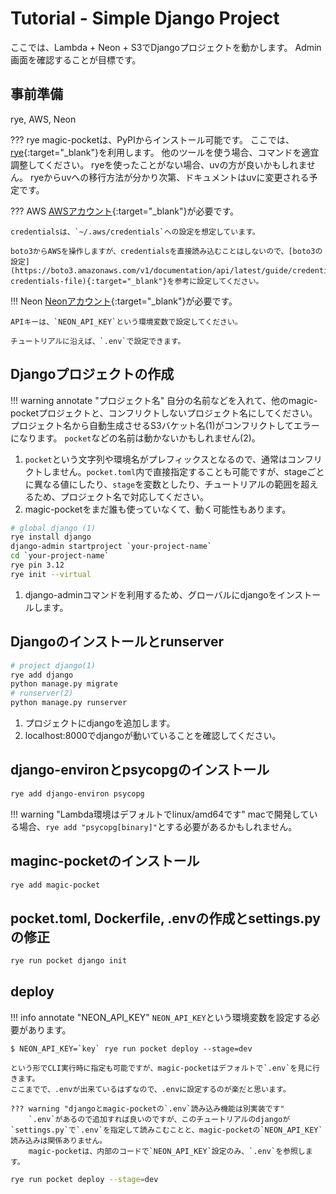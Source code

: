 # Tutorial - Simple Django Project
ここでは、Lambda + Neon + S3でDjangoプロジェクトを動かします。
Admin画面を確認することが目標です。

## 事前準備
rye, AWS, Neon

??? rye
    magic-pocketは、PyPIからインストール可能です。
    ここでは、[rye](https://rye.astral.sh/){:target="_blank"}を利用します。
    他のツールを使う場合、コマンドを適宜調整してください。
    ryeを使ったことがない場合、uvの方が良いかもしれません。
    ryeからuvへの移行方法が分かり次第、ドキュメントはuvに変更される予定です。

??? AWS
    [AWSアカウント](https://aws.amazon.com/){:target="_blank"}が必要です。

    credentialsは、`~/.aws/credentials`への設定を想定しています。

    boto3からAWSを操作しますが、credentialsを直接読み込むことはしないので、[boto3の設定](https://boto3.amazonaws.com/v1/documentation/api/latest/guide/credentials.html#shared-credentials-file){:target="_blank"}を参考に設定してください。

!!! Neon
    [Neonアカウント](https://neon.tech/){:target="_blank"}が必要です。

    APIキーは、`NEON_API_KEY`という環境変数で設定してください。

    チュートリアルに沿えば、`.env`で設定できます。

## Djangoプロジェクトの作成
!!! warning annotate "プロジェクト名"
    自分の名前などを入れて、他のmagic-pocketプロジェクトと、コンフリクトしないプロジェクト名にしてください。
    プロジェクト名から自動生成させるS3バケット名(1)がコンフリクトしてエラーになります。
    `pocket`などの名前は動かないかもしれません(2)。

1. `pocket`という文字列や環境名がプレフィックスとなるので、通常はコンフリクトしません。`pocket.toml`内で直接指定することも可能ですが、stageごとに異なる値にしたり、`stage`を変数としたり、チュートリアルの範囲を超えるため、プロジェクト名で対応してください。
2. magic-pocketをまだ誰も使っていなくて、動く可能性もあります。

```bash
# global django (1)
rye install django
django-admin startproject `your-project-name`
cd `your-project-name`
rye pin 3.12
rye init --virtual
```

1. django-adminコマンドを利用するため、グローバルにdjangoをインストールします。

## Djangoのインストールとrunserver
```bash
# project django(1)
rye add django
python manage.py migrate
# runserver(2)
python manage.py runserver
```

1. プロジェクトにdjangoを追加します。
2. localhost:8000でdjangoが動いていることを確認してください。

## django-environとpsycopgのインストール
```bash
rye add django-environ psycopg
```

!!! warning "Lambda環境はデフォルトでlinux/amd64です"
    macで開発している場合、`rye add "psycopg[binary]"`とする必要があるかもしれません。


## maginc-pocketのインストール
```bash
rye add magic-pocket
```

## pocket.toml, Dockerfile, .envの作成とsettings.pyの修正
```bash
rye run pocket django init
```

## deploy
!!! info annotate "NEON_API_KEY"
    `NEON_API_KEY`という環境変数を設定する必要があります。

    $ NEON_API_KEY=`key` rye run pocket deploy --stage=dev

    という形でCLI実行時に指定も可能ですが、magic-pocketはデフォルトで`.env`を見に行きます。
    ここまでで、.envが出来ているはずなので、.envに設定するのが楽だと思います。

    ??? warning "djangoとmagic-pocketの`.env`読み込み機能は別実装です"
        `.env`があるので追加すれば良いのですが、このチュートリアルのdjangoが`settings.py`で`.env`を指定して読みこむことと、magic-pocketの`NEON_API_KEY`読み込みは関係ありません。
        magic-pocketは、内部のコードで`NEON_API_KEY`設定のみ、`.env`を参照します。

```bash
rye run pocket deploy --stage=dev
```
